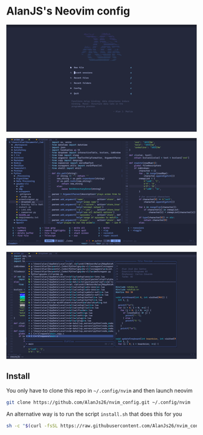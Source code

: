 # AlanJS's Neovim config


![startscreen](./imgs/startscreen2.png)

![coding](./imgs/coding2.png)

![telescope](./imgs/telescope.png)

## Install

You only have to clone this repo in `~/.config/nvim` and then launch neovim

```bash
git clone https://github.com/AlanJs26/nvim_config.git ~/.config/nvim
```

An alternative way is to run the script `install.sh` that does this for you

```bash
sh -c "$(curl -fsSL https://raw.githubusercontent.com/AlanJs26/nvim_config/master/install.sh)"
``` 
